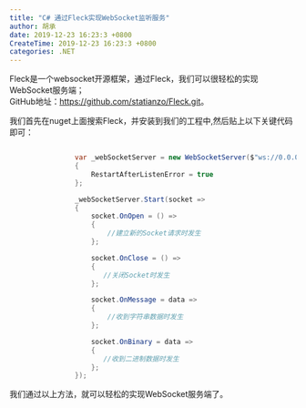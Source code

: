 ```yaml
---
title: "C# 通过Fleck实现WebSocket监听服务"
author: 胡承
date: 2019-12-23 16:23:3 +0800
CreateTime: 2019-12-23 16:23:3 +0800
categories: .NET
---
```


Fleck是一个websocket开源框架，通过Fleck，我们可以很轻松的实现WebSocket服务端；  
GitHub地址：<https://github.com/statianzo/Fleck.git>。
<!-- more -->
我们首先在nuget上面搜索Fleck，并安装到我们的工程中,然后贴上以下关键代码即可：


``` csharp

                var _webSocketServer = new WebSocketServer($"ws://0.0.0.0:{port}")
                {
                    RestartAfterListenError = true
                };

                _webSocketServer.Start(socket =>
                {
                    socket.OnOpen = () =>
                    {
                        //建立新的Socket请求时发生
                    };

                    socket.OnClose = () =>
                    {
                       //关闭Socket时发生
                    };

                    socket.OnMessage = data =>
                    {
                        //收到字符串数据时发生
                    };

                    socket.OnBinary = data =>
                    {
                       //收到二进制数据时发生
                    };
                });

```

我们通过以上方法，就可以轻松的实现WebSocket服务端了。